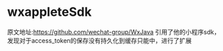 # wxappleteSdk
原文地址:https://github.com/wechat-group/WxJava
引用了他的小程序sdk，发现对于access_token的保存没有持久化到缓存只能中，进行了扩展
